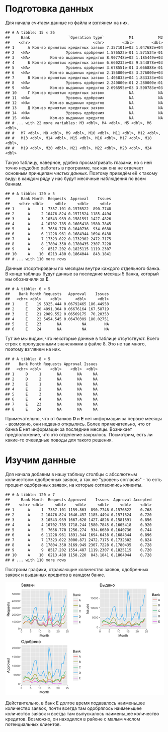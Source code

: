 Подготовка данных
=================

Для начала считаем данные из файла и взглянем на них.

    ## # A tibble: 15 × 26
    ##     Bank                 `Operation type`           M1           M2
    ##    <chr>                            <chr>        <dbl>        <dbl>
    ## 1      А Кол-во принятых кредитных заявок 7.357101e+03 1.047682e+04
    ## 2   <NA>                Уровень одобрения 1.576522e-01 1.571524e-01
    ## 3   <NA>         Кол-во выданных кредитов 8.907748e+02 1.185449e+03
    ## 4      Б Кол-во принятых кредитных заявок 6.660232e+03 9.544878e+03
    ## 5   <NA>                Уровень одобрения 3.678551e-01 3.666888e-01
    ## 6   <NA>         Кол-во выданных кредитов 2.156000e+03 3.276000e+03
    ## 7      В Кол-во принятых кредитных заявок 1.405833e+04 1.833333e+04
    ## 8   <NA>                Уровень одобрения 2.240000e-01 2.280000e-01
    ## 9   <NA>         Кол-во выданных кредитов 2.696595e+03 3.590783e+03
    ## 10     Г Кол-во принятых кредитных заявок           NA           NA
    ## 11  <NA>                Уровень одобрения           NA           NA
    ## 12  <NA>         Кол-во выданных кредитов           NA           NA
    ## 13     Д Кол-во принятых кредитных заявок           NA           NA
    ## 14  <NA>                Уровень одобрения           NA           NA
    ## 15  <NA>         Кол-во выданных кредитов           NA           NA
    ## # ... with 22 more variables: M3 <dbl>, M4 <dbl>, M5 <dbl>, M6 <dbl>,
    ## #   M7 <dbl>, M8 <dbl>, M9 <dbl>, M10 <dbl>, M11 <dbl>, M12 <dbl>,
    ## #   M13 <dbl>, M14 <dbl>, M15 <dbl>, M16 <dbl>, M17 <dbl>, M18 <dbl>,
    ## #   M19 <dbl>, M20 <dbl>, M21 <dbl>, M22 <dbl>, M23 <dbl>, M24 <dbl>

Такую таблицу, наверное, удобно просматривать глазами, но с ней точно
неудобно работать в программе, так как она не отвечает основным
принципам *чистых данных*. Поэтому приведём её к такому виду: в каждом
ряду у нас будут месячные наблюдения по всем банкам.

    ## # A tibble: 120 × 5
    ##     Bank Month  Requests  Approval    Issues
    ##    <chr> <dbl>     <dbl>     <dbl>     <dbl>
    ## 1      A     1  7357.101 0.1576522  890.7748
    ## 2      A     2 10476.824 0.1571524 1185.4494
    ## 3      A     3 10543.939 0.1581591 1427.4826
    ## 4      A     4 10702.785 0.1605418 1580.7845
    ## 5      A     5  7656.770 0.1640736  934.6680
    ## 6      A     6 11228.961 0.1684344 1694.6438
    ## 7      A     7 17323.022 0.1732302 2472.7175
    ## 8      A     8 17804.350 0.1780435 2307.7228
    ## 9      A     9  8517.202 0.1825115 1119.2307
    ## 10     A    10  6213.480 0.1864044  843.1841
    ## # ... with 110 more rows

Данные отсортированы по месяцам внутри каждого отдельного банка. В конце
таблицы будут данные за последние месяцы 5 банка, который мы обозначили
за **E**.

    ## # A tibble: 6 × 5
    ##    Bank Month Requests   Approval    Issues
    ##   <chr> <dbl>    <dbl>      <dbl>     <dbl>
    ## 1     E    19 5325.444 0.06792465 186.44958
    ## 2     E    20 4891.304 0.06676164 167.58719
    ## 3     E    21 2089.552 0.06569175  70.20353
    ## 4     E    22 5454.545 0.06470309 180.02751
    ## 5     E    23       NA         NA        NA
    ## 6     E    24       NA         NA        NA

Тут же мы видим, что некоторые данные в таблице отсутствуют. Всего строк
с пропущенными значениями в файле 8. Это не так много, поэтому взглянем
на них.

    ## # A tibble: 8 × 5
    ##    Bank Month Requests Approval Issues
    ##   <chr> <dbl>    <dbl>    <dbl>  <dbl>
    ## 1     D     1       NA       NA     NA
    ## 2     D     2       NA       NA     NA
    ## 3     E     1       NA       NA     NA
    ## 4     E     2       NA       NA     NA
    ## 5     E     3       NA       NA     NA
    ## 6     E     4       NA       NA     NA
    ## 7     E    23       NA       NA     NA
    ## 8     E    24       NA       NA     NA

Примечательно, что от банков **D** и **E** нет информации за первые
месяцы - возможно, они недавно открылись. Более примечательно, что от
банка **E** нет информации за последние месяцы. Возникает предположение,
что это отделение закрылось. Посмотрим, есть ли какие-то очевидные
поводы для такого решения.

Изучим данные
=============

Для начала добавим в нашу таблицу столбцы с абсолютным количеством
одобренных заявок, а так же "уровень согласия" - то есть процент
одобренных заявок, на которые согласились клиенты.

    ## # A tibble: 120 × 7
    ##     Bank Month  Requests Approved    Issues  Approval Accepted
    ##    <chr> <dbl>     <dbl>    <dbl>     <dbl>     <dbl>    <dbl>
    ## 1      A     1  7357.101 1159.863  890.7748 0.1576522    0.768
    ## 2      A     2 10476.824 1646.457 1185.4494 0.1571524    0.720
    ## 3      A     3 10543.939 1667.620 1427.4826 0.1581591    0.856
    ## 4      A     4 10702.785 1718.244 1580.7845 0.1605418    0.920
    ## 5      A     5  7656.770 1256.274  934.6680 0.1640736    0.744
    ## 6      A     6 11228.961 1891.344 1694.6438 0.1684344    0.896
    ## 7      A     7 17323.022 3000.871 2472.7175 0.1732302    0.824
    ## 8      A     8 17804.350 3169.949 2307.7228 0.1780435    0.728
    ## 9      A     9  8517.202 1554.487 1119.2307 0.1825115    0.720
    ## 10     A    10  6213.480 1158.220  843.1841 0.1864044    0.728
    ## # ... with 110 more rows

Построим графики, отражающие количество заявок, одобренных заявок и
выданных кредитов в каждом банке.

![](Pres_files/figure-markdown_strict/unnamed-chunk-6-1.png)

Действительно, в банк E долгое время подавалось наименьшее количество
заявок, почти всегда там одобрялось наименьшее количество заявок и
всегда там выпускалось наименьшее количество кредитов. Возможно, он
находился в районе с малым числом потенциальных клиентов.
